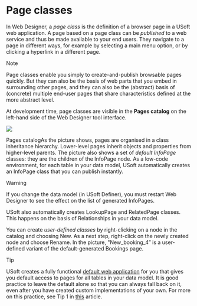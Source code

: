 # Page classes

In Web Designer, a *page class* is the definition of a browser page in a USoft web application. A page based on a page class can be *published* to a web service and thus be made available to your end users. They navigate to a page in different ways, for example by selecting a main menu option, or by clicking a hyperlink in a different page.

> [!NOTE]
> Page classes enable you simply to create-and-publish browsable pages quickly. But they can also be the basis of web parts that you embed in surrounding other pages, and they can also be the (abstract) basis of (concrete) multiple end-user pages that share characteristics defined at the more abstract level.

At development time, page classes are visible in the **Pages catalog** on the left-hand side of the Web Designer tool interface.

![](/api/Web%20and%20app%20UIs/Web%20Designer%20classes,%20objects,%20properties/assets/3928bb25-b855-462a-8460-ad5464fd806e.png)

Pages catalogAs the picture shows, pages are organised in a class inheritance hierarchy. Lower-level pages inherit objects and properties from higher-level parents. The picture also shows a set of *default InfoPage* classes: they are the children of the InfoPage node. As a low-code environment, for each table in your data model, USoft automatically creates an InfoPage class that you can publish instantly.

> [!WARNING]
> If you change the data model (in USoft Definer), you must restart Web Designer to see the effect on the list of generated InfoPages.

USoft also automatically creates LookupPage and RelatedPage classes. This happens on the basis of Relationships in your data model.

You can create *user-defined classes* by right-clicking on a node in the catalog and choosing New. As a next step, right-click on the newly created node and choose Rename. In the picture, "New_booking_4” is a user-defined variant of the default-generated Bookings page.

> [!TIP]
> USoft creates a fully functional [default web application]() for you that gives you default access to pages for all tables in your data model. It is good practice to leave the default alone so that you can always fall back on it, even after you have created custom implementations of your own. For more on this practice, see Tip 1 in [this](/docs/Web%20and%20app%20UIs/Web%20menus/Web%20menus%20Quick%20Start.md) article.